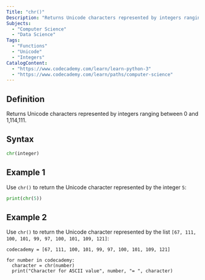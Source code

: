 ```yaml
---
Title: "chr()"
Description: "Returns Unicode characters represented by integers ranging between 0 and 1,114,111."
Subjects:
  - "Computer Science"
  - "Data Science"
Tags:
  - "Functions"
  - "Unicode"
  - "Integers"
CatalogContent:
  - "https://www.codecademy.com/learn/learn-python-3"
  - "https://www.codecademy.com/learn/paths/computer-science"
---
```


## Definition

Returns Unicode characters represented by integers ranging between 0 and 1,114,111.

## Syntax

```py
chr(integer)
```

## Example 1

Use `chr()` to return the Unicode character represented by the integer `5`:

```python
print(chr(5))
```

## Example 2

Use `chr()` to return the Unicode character represented by the list `[67, 111, 100, 101, 99, 97, 100, 101, 109, 121]`:

```codebyte/python
codecademy = [67, 111, 100, 101, 99, 97, 100, 101, 109, 121]

for number in codecademy:
  character = chr(number)
  print("Character for ASCII value", number, "= ", character)
```
